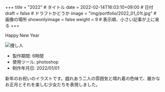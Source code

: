 +++
title = "2022" # タイトル
date = 2022-02-14T16:03:10+09:00 # 日付
draft = false # ドラフトかどうか
image = "img/portfolio/2022_01_01t.jpg" # 画像の場所
showonlyimage = false
weight = 9 # 表示順、小さい記事が上に来る 
+++

Happy New Year
<!--見出しここまで-->
<!--more-->

![捜し人](/img/portfolio/2022_01_01.jpg)

- 製作期間: 6時間
- 使用ツール: photoshop
- 制作年月日: 2022/01/01

新年のお祝いのイラストです。戯れあう二人の雰囲気と晴れ着の色味で、厳かなお正月とそれを楽しむ少女たちを表現しました。